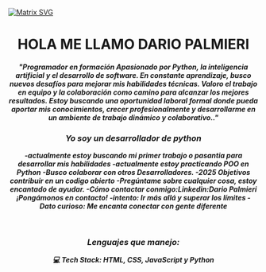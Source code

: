   [![Matrix SVG](https://raw.githubusercontent.com/rodrigograca31/rodrigograca31/master/matrix.svg)](https://www.youtube.com/watch?v=SDkAGkd4NLc) 
<p>
  <h1 align="center"><b>HOLA ME LLAMO DARIO PALMIERI</b></h1>
</p>

<p>
  <h4 align="center"><b><i>"Programador en formación
Apasionado por Python, la inteligencia artificial y el desarrollo de software. En constante aprendizaje, busco nuevos desafíos para mejorar mis habilidades técnicas.
Valoro el trabajo en equipo y la colaboración como camino para alcanzar los mejores resultados. Estoy buscando una oportunidad laboral formal donde pueda aportar mis conocimientos, crecer profesionalmente y desarrollarme en un ambiente de trabajo dinámico y colaborativo.."

<br>

### Yo soy un desarrollador de python 
-actualmente estoy buscando mi primer trabajo o pasantia para desarrollar mis habilidades
-actualmente estoy practicando POO en Python 
-Busco colaborar con otros Desarrolladores.
-2025 Objetivos contribuir en un codigo abierto
-Pregúntame sobre cualquier cosa, estoy encantado de ayudar.
-Cómo contactar conmigo:Linkedin:Dario Palmieri ¡Pongámonos en contacto!
-intento: Ir más allá y superar los límites
-Dato curioso: Me encanta conectar con gente diferente 

<br>

### Lenguajes que manejo:
💻 Tech Stack:
HTML, CSS, JavaScript y Python



